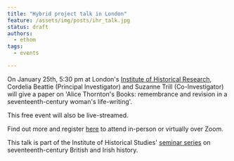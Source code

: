 ```yaml
---
title: "Hybrid project talk in London"
feature: /assets/img/posts/ihr_talk.jpg
status: draft
authors:
  - ethom
tags:
  - events

---
```

On January 25th, 5:30 pm at London's [Institute of Historical Research](https://www.history.ac.uk/about-us/find-us), Cordelia Beattie (Principal Investigator) and Suzanne Trill (Co-Investigator) will give a paper on 'Alice Thornton's Books: remembrance and revision in a seventeenth-century woman's life-writing'. 

This free event will also be live-streamed. 

Find out more and register [here](https://www.history.ac.uk/events/alice-thorntons-books-remembrance-and-revision-a-seventeenth-century-womans-life-writing) to attend in-person or virtually over Zoom. 

This talk is part of the Institute of Historical Studies' [seminar series](https://www.history.ac.uk/seminars/british-history-17th-century) on seventeenth-century British and Irish history. 

